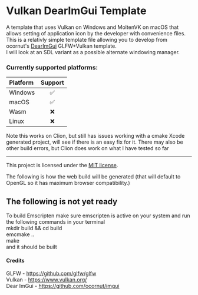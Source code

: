 # Vulkan DearImGui Template
A template that uses Vulkan on Windows and MoltenVK on macOS that allows setting of application icon by the developer with convenience files.  
This is a relativly simple template file allowing you to develop from ocornut's [DearImGui](https://github.com/ocornut/imgui) GLFW+Vulkan template.  
I will look at an SDL variant as a possible alternate windowing manager.  

### Currently supported platforms:

| Platform |  Support  |
|:---------|:---------:|
| Windows  |     ✅     |
| macOS    |     ✅     |
| Wasm     |    ❌    |
| Linux    |     ❌     |


Note this works on Clion, but still has issues working with a cmake Xcode generated project,
will see if there is an easy fix for it.
There may also be other build errors, but Clion does work on what I have tested so far

---


This project is licensed under the [MIT license](https://opensource.org/license/mit).  

The following is how the web build will be generated (that will default to OpenGL so it has maximum browser compatibility.)
## The following is not yet ready
 To build Emscripten make sure emscripten is active on your
 system and run the following commands in your terminal      
 mkdir build && cd build  
 emcmake ..  
 make  
and it should be built  


#### Credits
GLFW - https://github.com/glfw/glfw  
Vulkan - https://www.vulkan.org/  
Dear ImGui - https://github.com/ocornut/imgui
